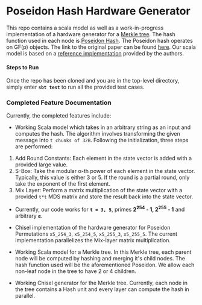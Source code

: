 Poseidon Hash Hardware Generator
=======================
 This repo contains a scala model as well as a work-in-progress implementation of a hardware generator for a [Merkle tree](https://en.wikipedia.org/wiki/Merkle_tree). The hash function used in each node is [Poseidon Hash](https://www.poseidon-hash.info/). The Poseidon hash operates on GF(p) objects. The link to the original paper can be found [here](https://eprint.iacr.org/2019/458.pdf). Our scala model is based on a [reference implementation](https://extgit.iaik.tugraz.at/krypto/hadeshash/-/blob/master/code/poseidonperm_x5_254_3.sage) provided by the authors.

#### Steps to Run

Once the repo has been cloned and you are in the top-level directory, simply enter **`sbt test`** to run all the provided test cases. 

### Completed Feature Documentation
Currently, the completed features include:
* Working Scala model which takes in an arbitrary string as an input and computes the hash. The algorithm involves transforming the given message into `t chunks of 32B`. 
Following the initialization, three steps are performed:
1. Add Round Constants: Each element in the state vector is added with a provided large value.
3. S-Box: Take the modular α-th power of each element in the state vector. Typically, this value is either 3 or 5. If the round is a partial round, only take the exponent of the first element.
4. Mix Layer: Perform a matrix multiplication of the state vector with a provided `t*t` MDS matrix and store the result back into the state vector. 

* Currently, our code works for **`t = 3, 5`**, primes **2<sup>254</sup> - 1, 2<sup>255</sup> - 1** and arbitrary **`α`**.

* Chisel implementation of the hardware generator for Poseidon Permutations `x5_254_3`, `x5_254_5`, `x5_255_3`, `x5_255_5`. The current implementation parallelizes the Mix-layer matrix multiplication.

* Working Scala model for a Merkle tree. In this Merkle tree, each parent node will be computed by hashing 
and merging it's child nodes. The hash function used will be the aforementioned Poseidon. We allow each non-leaf node in the tree to have 2 or 4 children.

* Working Chisel generator for the Merkle tree. Currently, each node in the tree contains a Hash unit and every layer can compute the hash in parallel. 
